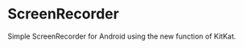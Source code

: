 ScreenRecorder
==============

Simple ScreenRecorder for Android using the new function of KitKat.  
